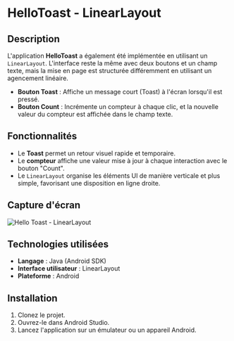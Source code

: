 # HelloToast - LinearLayout

## Description
L'application **HelloToast** a également été implémentée en utilisant un `LinearLayout`. L'interface reste la même avec deux boutons et un champ texte, mais la mise en page est structurée différemment en utilisant un agencement linéaire.

- **Bouton Toast** : Affiche un message court (Toast) à l'écran lorsqu'il est pressé.
- **Bouton Count** : Incrémente un compteur à chaque clic, et la nouvelle valeur du compteur est affichée dans le champ texte.

## Fonctionnalités
- Le **Toast** permet un retour visuel rapide et temporaire.
- Le **compteur** affiche une valeur mise à jour à chaque interaction avec le bouton "Count".
- Le `LinearLayout` organise les éléments UI de manière verticale et plus simple, favorisant une disposition en ligne droite.

## Capture d'écran
![Hello Toast - LinearLayout](image.png)

## Technologies utilisées
- **Langage** : Java (Android SDK)
- **Interface utilisateur** : LinearLayout
- **Plateforme** : Android

## Installation
1. Clonez le projet.
2. Ouvrez-le dans Android Studio.
3. Lancez l'application sur un émulateur ou un appareil Android.
